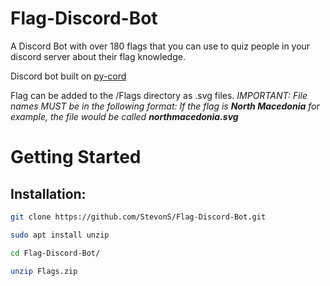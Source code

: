 # Flag-Discord-Bot
A Discord Bot with over 180 flags that you can use to quiz people in your discord server about their flag knowledge.

Discord bot built on [py-cord](https://docs.pycord.dev/en/stable/index.html)

Flag can be added to the /Flags directory as .svg files. 
*IMPORTANT: File names MUST be in the following format:  If the flag is **North Macedonia** for example, the file would be called **northmacedonia.svg***


# Getting Started


## Installation:

```bash
git clone https://github.com/StevonS/Flag-Discord-Bot.git
```

```bash
sudo apt install unzip
```

```bash
cd Flag-Discord-Bot/
```

```bash
unzip Flags.zip
```

